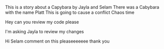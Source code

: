 This is a story about a Capybara by Jayla and Selam
There was a Cabybara with the name Platt
This is going to cause a conflict
Chaos time

Hey can you review my code please

I'm asking Jayla to review my changes

Hi Selam comment on this pleaseeeeeee thank you 
